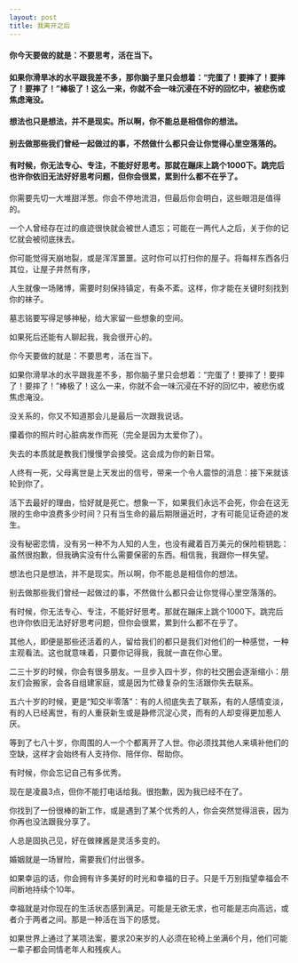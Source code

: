```yaml
---
layout: post
title: 我离开之后
---
```

#### 你今天要做的就是：不要思考，活在当下。         
#### 如果你滑旱冰的水平跟我差不多，那你脑子里只会想着：“完蛋了！要摔了！要摔了！要摔了！”棒极了！这么一来，你就不会一味沉浸在不好的回忆中，被悲伤或焦虑淹没。        
#### 想法也只是想法，并不是现实。所以啊，你不能总是相信你的想法。     
#### 别去做那些我们曾经一起做过的事，不然做什么都只会让你觉得心里空落落的。
#### 有时候，你无法专心、专注，不能好好思考。那就在蹦床上跳个1000下。跳完后也许你依旧无法好好思考问题，但你会很累，累到什么都不在乎了。
<!-- more -->
你需要先切一大堆甜洋葱。你会不停地流泪，但最后你会明白，这些眼泪是值得的。               

一个人曾经存在过的痕迹很快就会被世人遗忘；可能在一两代人之后，关于你的记忆就会被彻底抹去。               

你可能觉得天崩地裂，或是浑浑噩噩。这时你可以打扫你的屋子。将每样东西各归其位，让屋子井然有序，               

人生就像一场赌博，需要时刻保持镇定，有条不紊。这样，你才能在关键时刻找到你的袜子。               

墓志铭要写得足够神秘，给大家留一些想象的空间。               

如果死后还能有人聊起我，我会很开心的。               

你今天要做的就是：不要思考，活在当下。               

如果你滑旱冰的水平跟我差不多，那你脑子里只会想着：“完蛋了！要摔了！要摔了！要摔了！”棒极了！这么一来，你就不会一味沉浸在不好的回忆中，被悲伤或焦虑淹没。               

没关系的，你又不知道那会儿是最后一次跟我说话。               

攥着你的照片时心脏病发作而死（完全是因为太爱你了）。               

失去的本质就是教我们慢慢学会接受。这会成为你的新日常。               

人终有一死，父母离世是上天发出的信号，带来一个令人震惊的消息：接下来就该轮到你了。               

活下去最好的理由，恰好就是死亡。想象一下，如果我们永远不会死，你会在这无限的生命中浪费多少时间？只有当生命的最后期限逼近时，才有可能见证奇迹的发生。               

没有秘密恋情，没有另一种不为人知的人生，也没有藏着百万美元的保险柜钥匙：虽然很抱歉，但我确实没有什么需要保密的东西。相信我，我跟你一样失望。               

想法也只是想法，并不是现实。所以啊，你不能总是相信你的想法。               

别去做那些我们曾经一起做过的事，不然做什么都只会让你觉得心里空落落的。               

有时候，你无法专心、专注，不能好好思考。那就在蹦床上跳个1000下。跳完后也许你依旧无法好好思考问题，但你会很累，累到什么都不在乎了。               

其他人，即便是那些还活着的人，留给我们的都只是我们对他们的一种感觉，一种主观看法。这也就意味着，只要你记得我，我就一直在你心里。               

二三十岁的时候，你会有很多朋友。一旦步入四十岁，你的社交圈会逐渐缩小：朋友们会搬家，会各自组建家庭，或是因为忙碌复杂的生活跟你失去联系。               

五六十岁的时候，更是“知交半零落”：有的人彻底失去了联系，有的人感情变淡，有的人已经离世，有的人重获新生或是静修沉淀心灵，而有的人却变得更加惹人厌。               

等到了七八十岁，你周围的人一个个都离开了人世。你必须找其他人来填补他们的空缺，这样才会始终有人支持你、陪伴你、帮助你。               

有时候，你会忘记自己有多优秀。               

现在是凌晨3点，但你不能打电话给我。很抱歉，因为我已经不在了。               

你找到了一份很棒的新工作，或是遇到了某个优秀的人，你会突然觉得沮丧，因为你再也没法跟我分享了。               

人总是固执己见，好在做辣酱是灵活多变的。               

婚姻就是一场冒险，需要我们付出很多。               

如果幸运的话，你会拥有许多美好的时光和幸福的日子。只是千万别指望幸福会不间断地持续个10年。               

幸福就是对你现在的生活状态感到满足。可能是无欲无求，也可能是志向高远，或者介于两者之间。那是一种活在当下的感觉。               

如果世界上通过了某项法案，要求20来岁的人必须在轮椅上坐满6个月，他们可能一辈子都会同情老年人和残疾人。
